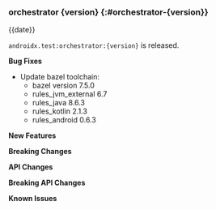 ### orchestrator {version} {:#orchestrator-{version}}

{{date}}

`androidx.test:orchestrator:{version}` is released.

**Bug Fixes**

* Update bazel toolchain:
  * bazel version 7.5.0
  * rules_jvm_external 6.7
  * rules_java 8.6.3
  * rules_kotlin 2.1.3
  * rules_android 0.6.3

**New Features**

**Breaking Changes**

**API Changes**

**Breaking API Changes**

**Known Issues**
